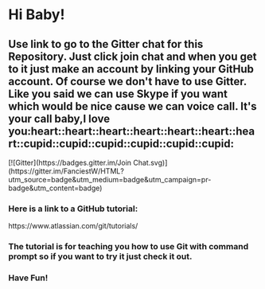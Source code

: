 <h1>Hi Baby!</h1>
<h2>Use link to go to the Gitter chat for this Repository. Just click join chat and when you get to it just make an account by linking your GitHub account. Of course we don't have to use Gitter. Like you said we can use Skype if you want which would be nice cause we can voice call. It's your call baby,I love you:heart::heart::heart::heart::heart::heart::heart::cupid::cupid::cupid::cupid::cupid::cupid:</h2>
[![Gitter](https://badges.gitter.im/Join Chat.svg)](https://gitter.im/FanciestW/HTML?utm_source=badge&utm_medium=badge&utm_campaign=pr-badge&utm_content=badge)
<h3>Here is a link to a GitHub tutorial:</h3>
https://www.atlassian.com/git/tutorials/
<h3>The tutorial is for teaching you how to use Git with command prompt so if you want to try it just check it out.</h3>
<h3>Have Fun!</h3>

